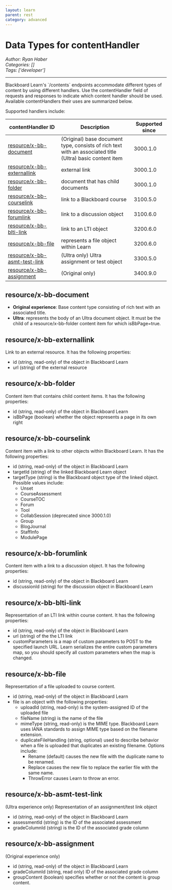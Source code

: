 ```yaml
---
layout: learn
parent: rest
category: advanced
---
```

# Data Types for contentHandler
*Author: Ryan Haber*  
*Categories: []*  
*Tags: ['developer']*  
<hr />
Blackboard Learn's `/contents` endpoints accommodate different types of content
by using different handlers. Use the contentHandler field of requests and
responses to indicate which content handler should be used. Available
contentHandlers their uses are summarized below.

Supported handlers include:

| contentHandler ID | Description | Supported since |
| ----------------- | ----------- | --------------- |
| [resource/x-bb-document](#resourcex-bb-document) | (Original) base document type, consists of rich text with an associated title<br />(Ultra) basic content item | 3000.1.0 |
| [resource/x-bb-externallink](#resourcex-bb-externallink) | external link | 3000.1.0 |
| [resource/x-bb-folder](#resourcex-bb-folder) | document that has child documents | 3000.1.0 |
| [resource/x-bb-courselink](#resourcex-bb-courselink) | link to a Blackboard course | 3100.5.0 |
| [resource/x-bb-forumlink](#resourcex-bb-forumlink) | link to a discussion object | 3100.6.0 |
| [resource/x-bb-blti-link](#resourcex-bb-blti-link) | link to an LTI object | 3200.6.0 |
| [resource/x-bb-file](#resourcex-bb-file) | represents a file object within Learn | 3200.6.0 |
| [resource/x-bb-asmt-test-link](#resourcex-bb-asmt-test-link) | (Ultra only) Ultra assignment or test object | 3300.5.0 |
| [resource/x-bb-assignment](#resourcex-bb-assignment) | (Original only) | 3400.9.0 |

## resource/x-bb-document

* **Original experience**: Base content type consisting of rich text with an associated title.  
* **Ultra**: represents the body of an Ultra document object. It must be the child of a resource/x-bb-folder content item for which isBbPage=true.

## resource/x-bb-externallink

Link to an external resource. It has the following properties:

* id (string, read-only) of the object in Blackboard Learn
* url (string) of the external resource

## resource/x-bb-folder

Content item that contains child content items. It has the following
properties:

* id (string, read-only) of the object in Blackboard Learn
* isBbPage (boolean) whether the object represents a page in its own right

## resource/x-bb-courselink

Content item with a link to other objects within Blackboard Learn. It has the
following properties:

* id (string, read-only) of the object in Blackboard Learn
* targetId (string) of the linked Blackboard Learn object
* targetType (string) is the Blackboard object type of the linked object. Possible values include:
  * Unset
  * CourseAssessment
  * CourseTOC
  * Forum
  * Tool
  * CollabSession (deprecated since 3000.1.0)
  * Group
  * BlogJournal
  * StaffInfo
  * ModulePage

## resource/x-bb-forumlink

Content item with a link to a discussion object. It has the following
properties:

* id (string, read-only) of the object in Blackboard Learn
* discussionId (string) for the discussion object in Blackboard Learn

## resource/x-bb-blti-link

Representation of an LTI link within course content. It has the following
properties:

* id (string, read-only) of the object in Blackboard Learn
* url (string) of the the LTI link
* customParameters is a map of custom parameters to POST to the specified launch URL. Learn serializes the entire custom parameters map, so you should specify all custom parameters when the map is changed.

## resource/x-bb-file

Representation of a file uploaded to course content.

* id (string, read-only) of the object in Blackboard Learn
* file is an object with the following properties:
  * uploadId (string, read-only) is the system-assigned ID of the uploaded file
  * fileName (string) is the name of the file
  * mimeType (string, read-only) is the MIME type. Blackboard Learn uses IANA standards to assign MIME type based on the filename extension.
  * duplicateFileHandling (string, optional) used to describe behavior when a file is uploaded that duplicates an existing filename. Options include:
    * Rename (default) causes the new file with the duplicate name to be renamed.
    * Replace causes the new file to replace the earlier file with the same name.
    * ThrowError causes Learn to throw an error.

## resource/x-bb-asmt-test-link

(Ultra experience only) Representation of an assignment/test link object

* id (string, read-only) of the object in Blackboard Learn
* assessmentId (string) is the ID of the associated assessment
* gradeColumnId (string) is the ID of the associated grade column

## resource/x-bb-assignment

(Original experience only)

* id (string, read-only) of the object in Blackboard Learn
* gradeColumnId (string, read only) ID of the associated grade column
* groupContent (boolean) specifies whether or not the content is group content.
